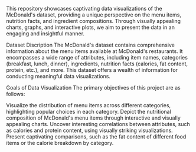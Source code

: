 This repository showcases captivating data visualizations of the McDonald's dataset, providing a unique perspective on the menu items, nutrition facts, and ingredient compositions. Through visually appealing charts, graphs, and interactive plots, we aim to present the data in an engaging and insightful manner.

Dataset Discription 
The McDonald's dataset contains comprehensive information about the menu items available at McDonald's restaurants. It encompasses a wide range of attributes, including item names, categories (breakfast, lunch, dinner), ingredients, nutrition facts (calories, fat content, protein, etc.), and more. This dataset offers a wealth of information for conducting meaningful data visualizations.

Goals of Data Visualization
The primary objectives of this project are as follows:

Visualize the distribution of menu items across different categories, highlighting popular choices in each category.
Depict the nutritional composition of McDonald's menu items through interactive and visually appealing charts.
Uncover interesting correlations between attributes, such as calories and protein content, using visually striking visualizations.
Present captivating comparisons, such as the fat content of different food items or the calorie breakdown by category.
